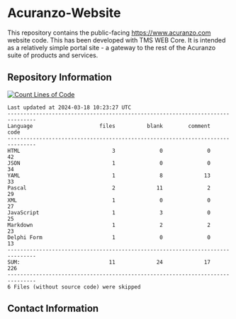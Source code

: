 # Acuranzo-Website
This repository contains the public-facing https://www.acuranzo.com website code. This has been developed with TMS WEB Core. It is intended as a relatively simple portal site - a gateway to the rest of the Acuranzo suite of products and services. 

## Repository Information
[![Count Lines of Code](https://github.com/lanboss-ltd/Acuranzo-Website/actions/workflows/main.yml/badge.svg)](https://github.com/lanboss-ltd/Acuranzo-Website/actions/workflows/main.yml)
<!-- CLOC-START -->
```
Last updated at 2024-03-18 10:23:27 UTC
-------------------------------------------------------------------------------
Language                     files          blank        comment           code
-------------------------------------------------------------------------------
HTML                             3              0              0             42
JSON                             1              0              0             34
YAML                             1              8             13             33
Pascal                           2             11              2             29
XML                              1              0              0             27
JavaScript                       1              3              0             25
Markdown                         1              2              2             23
Delphi Form                      1              0              0             13
-------------------------------------------------------------------------------
SUM:                            11             24             17            226
-------------------------------------------------------------------------------
6 Files (without source code) were skipped
```
<!--CLOC-END-->

## Contact Information
